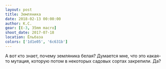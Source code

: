 ```yaml
---
layout: post
title: Земляника
date: 2018-02-13 00:00:00
author: К.С.
gear: [E-3, 35mm macro]
shoot_date: 2017-07-18
location: Ёльбаза
colors: ['1d1e05', '6c631b']
---
```

А вот кто знает, почему земляника белая? Думается мне, что это какая-то мутация, которую потом в некоторых садовых сортах закрепили. Да?
